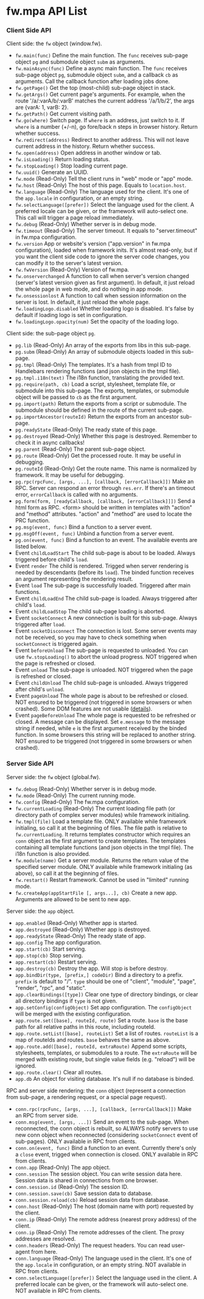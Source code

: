 # fw.mpa API List #

### Client Side API ###

Client side: the `fw` object (window.fw).

* `fw.main(func)` Define the main function. The `func` receives sub-page object `pg` and submodule object `subm` as arguments.
* `fw.mainAsync(func)` Define a async main function. The `func` receives sub-page object `pg`, submodule object `subm`, and a callback `cb` as arguments. Call the callback function after loading jobs done.
* `fw.getPage()` Get the top (most-child) sub-page object in stack.
* `fw.getArgs()` Get current page's arguments. For example, when the route '/a/:varA/b/:varB' matches the current address '/a/1/b/2', the args are {varA: 1, varB: 2}.
* `fw.getPath()` Get current visiting path.
* `fw.go(where)` Switch page. If `where` is an address, just switch to it. If `where` is a number (+/-n), go fore/back n steps in browser history. Return whether success.
* `fw.redirect(address)` Redirect to another address. This will not leave current address in the history. Return whether success.
* `fw.open(address)` Open address in another window or tab.
* `fw.isLoading()` Return loading status.
* `fw.stopLoading()` Stop loading current page.
* `fw.uuid()` Generate an UUID.
* `fw.mode` (Read-Only) Tell the client runs in "web" mode or "app" mode.
* `fw.host` (Read-Only) The host of this page. Equals to `location.host`.
* `fw.language` (Read-Only) The language used for the client. It's one of the `app.locale` in configuration, or an empty string.
* `fw.selectLanguage([prefer])` Select the language used for the client. A preferred locale can be given, or the framework will auto-select one. This call will trigger a page reload immediately.
* `fw.debug` (Read-Only) Whether server is in debug mode.
* `fw.timeout` (Read-Only) The server timeout. It equals to "server.timeout" in fw.mpa configuration.
* `fw.version` App or website's version ("app.version" in fw.mpa configuration), loaded when framework inits. It's almost read-only, but if you want the client side code to ignore the server code changes, you can modify it to the server's latest version.
* `fw.fwVersion` (Read-Only) Version of fw.mpa.
* `fw.onserverchanged` A function to call when server's version changed (server's latest version given as first argument). In default, it just reload the whole page in web mode, and do nothing in app mode.
* `fw.onsessionlost` A function to call when session information on the server is lost. In default, it just reload the whole page.
* `fw.loadingLogo.disabled` Whether loading logo is disabled. It's false by default if loading logo is set in configuration.
* `fw.loadingLogo.opacity(num)` Set the opacity of the loading logo.

Client side: the sub-page object `pg`.

* `pg.lib` (Read-Only) An array of the exports from libs in this sub-page.
* `pg.subm` (Read-Only) An array of submodule objects loaded in this sub-page.
* `pg.tmpl` (Read-Only) The templates. It's a hash from tmpl ID to Handlebars rendering functions (and json objects in the tmpl file).
* `pg.tmpl.i18n(text)` The i18n function, translating the provided text.
* `pg.require(path, cb)` Load a script, stylesheet, template file, or submodule into this sub-page. The exports, templates, or submodule object will be passed to `cb` as the first argument.
* `pg.import(path)` Return the exports from a script or submodule. The submodule should be defined in the route of the current sub-page.
* `pg.importAncestor(routeId)` Return the exports from an ancestor sub-page.
* `pg.readyState` (Read-Only) The ready state of this page.
* `pg.destroyed` (Read-Only) Whether this page is destroyed. Remember to check it in async callbacks!
* `pg.parent` (Read-Only) The parent sub-page object.
* `pg.route` (Read-Only) Get the processed route. It may be useful in debugging.
* `pg.routeId` (Read-Only) Get the route name. This name is normalized by framework. It may be useful for debugging.
* `pg.rpc(rpcFunc, [args, ...], [callback, [errorCallback]])` Make an RPC. Server can respond an error through `res.err`. If there's an timeout error, `errorCallback` is called with no arguments.
* `pg.form(form, [readyCallback, [callback, [errorCallback]]])` Send a html form as RPC. &lt;form&gt; should be written in templates with "action" and "method" attributes. "action" and "method" are used to locate the PRC function.
* `pg.msg(event, func)` Bind a function to a server event.
* `pg.msgOff(event, func)` Unbind a function from a server event.
* `pg.on(event, func)` Bind a function to an event. The available events are listed below.
* Event `childLoadStart` The child sub-page is about to be loaded. Always triggered before child's `load`.
* Event `render` The child is rendered. Trigged when server rendering is needed by descendants (before its `load`). The binded function receives an argument representing the rendering result.
* Event `load` The sub-page is successfully loaded. Triggered after main functions.
* Event `childLoadEnd` The child sub-page is loaded. Always triggered after child's `load`.
* Event `childLoadStop` The child sub-page loading is aborted.
* Event `socketConnect` A new connection is built for this sub-page. Always triggered after `load`.
* Event `socketDisconnect` The connection is lost. Some server events may not be received, so you may have to check something when `socketConnect` is triggered again.
* Event `beforeUnload` The sub-page is requested to unloaded. You can use `fw.stopLoading()` to abort the unload progress. NOT triggered when the page is refreshed or closed.
* Event `unload` The sub-page is unloaded. NOT triggered when the page is refreshed or closed.
* Event `childUnload` The child sub-page is unloaded. Always triggered after child's `unload`.
* Event `pageUnload` The whole page is about to be refreshed or closed. NOT ensured to be triggered (not triggered in some browsers or when crashed). Some DOM features are not usable ([details](https://developer.mozilla.org/en-US/docs/Web/Events/unload)).
* Event `pageBeforeUnload` The whole page is requested to be refreshed or closed. A message can be displayed. Set `e.message` to the message string if needed, while `e` is the first argument received by the binded function. In some browsers this string will be replaced to another string. NOT ensured to be triggered (not triggered in some browsers or when crashed).

### Server Side API ###

Server side: the `fw` object (global.fw).

* `fw.debug` (Read-Only) Whether server is in debug mode.
* `fw.mode` (Read-Only) The current running mode.
* `fw.config` (Read-Only) The fw.mpa configuration.
* `fw.currentLoading` (Read-Only) The current loading file path (or directory path of complex server modules) while framework initialing.
* `fw.tmpl(file)` Load a template file. ONLY available while framework initialing, so call it at the beginning of files. The file path is relative to `fw.currentLoading`. It returns templates constructor which requires an `conn` object as the first argument to create templates. The templates containing all template functions (and json objects in the tmpl file). The i18n function is also provided.
* `fw.module(name)` Get a server module. Returns the return value of the specified server module. ONLY available while framework initialing (as above), so call it at the beginning of files.
* `fw.restart()` Restart framework. Cannot be used in "limited" running mode.
* `fw.createApp(appStartFile [, args...], cb)` Create a new app. Arguments are allowed to be sent to new app.

Server side: the `app` object.

* `app.enabled` (Read-Only) Whether app is started.
* `app.destroyed` (Read-Only) Whether app is destroyed.
* `app.readyState` (Read-Only) The ready state of app.
* `app.config` The app configuration.
* `app.start(cb)` Start serving.
* `app.stop(cb)` Stop serving.
* `app.restart(cb)` Restart serving.
* `app.destroy(cb)` Destroy the app. Will stop is before destroy.
* `app.bindDir(type, [prefix,] codeDir)` Bind a directory to a prefix. `prefix` is default to "/". `type` should be one of "client", "module", "page", "render", "rpc", and "static".
* `app.clearBindings([type])` Clear one type of directory bindings, or clear all directory bindings if `type` is not given.
* `app.setConfig(configObject)` Set app configuration. The `configObject` will be merged with the existing configuration.
* `app.route.set([base], routeId, route)` Set a route. `base` is the base path for all relative paths in this route, including routeId.
* `app.route.setList([base], routeList)` Set a list of routes. `routeList` is a map of routeIds and routes. `base` behaves the same as above.
* `app.route.add([base], routeId, extraRoute)` Append some scripts, stylesheets, templates, or submodules to a route. The `extraRoute` will be merged with existing route, but single value fields (e.g. "reload") will be ignored.
* `app.route.clear()` Clear all routes.
* `app.db` An object for visiting database. It's null if no database is binded.

RPC and server side rendering: the `conn` object (represent a connection from sub-page, a rendering request, or a special page request).

* `conn.rpc(rpcFunc, [args, ...], [callback, [errorCallback]])` Make an RPC from server side.
* `conn.msg(event, [args, ...])` Send an event to the sub-page. When reconnected, the conn object is rebuilt, so ALWAYS notify servers to use new conn object when reconnected (considering `socketConnect` event of sub-pages). ONLY available in RPC from clients.
* `conn.on(event, func)` Bind a function to an event. Currently there's only a `close` event, trigged when connection is closed. ONLY available in RPC from clients.
* `conn.app` (Read-Only) The app object.
* `conn.session` The session object. You can write session data here. Session data is shared in connections from one browser.
* `conn.session.id` (Read-Only) The session ID.
* `conn.session.save(cb)` Save session data to database.
* `conn.session.reload(cb)` Reload session data from database.
* `conn.host` (Read-Only) The host (domain name with port) requested by the client.
* `conn.ip` (Read-Only) The remote address (nearest proxy address) of the client.
* `conn.ip` (Read-Only) The remote addresses of the client. The proxy addresses are resolved.
* `conn.headers` (Read-Only) The request headers. You can read user-agent from here.
* `conn.language` (Read-Only) The language used in the client. It's one of the `app.locale` in configuration, or an empty string. NOT available in RPC from clients.
* `conn.selectLanguage([prefer])` Select the language used in the client. A preferred locale can be given, or the framework will auto-select one. NOT available in RPC from clients.
